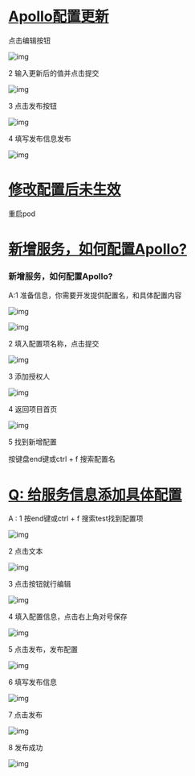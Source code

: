# [Apollo配置更新](https://docs.aijidou.com/pages/viewpage.action?pageId=8749131)

点击编辑按钮

![img](./assets/1742802075226-73bcd9cd-28b7-4e9a-97c4-20bd96d4bc5f.png)

2 输入更新后的值并点击提交

![img](./assets/1742802079367-4801f1e8-088a-41a2-b546-5ee105baf3fe.png)

3 点击发布按钮

![img](./assets/1742802083362-7fea1761-5ae6-421f-8a84-59308008e199.png)

4 填写发布信息发布

![img](./assets/1742802086946-6cf955ab-f078-45af-b74a-221c18f48009.png)


 

# [修改配置后未生效](https://docs.aijidou.com/pages/viewpage.action?pageId=8749122)

重启pod



# [新增服务，如何配置Apollo?](https://docs.aijidou.com/pages/viewpage.action?pageId=8749091)



### 新增服务，如何配置Apollo?

A:1 准备信息，你需要开发提供配置名，和具体配置内容

![img](./assets/1742802160311-80aec2e4-e8fc-4e04-83f5-c2e7ce31698d.png)

![img](./assets/1742802165120-03745a73-3799-40a6-a377-6f4a979ec962.png)

2 填入配置项名称，点击提交

![img](./assets/1742802169573-f93ad6f5-302b-41c2-945f-6eae9a26a547.png)

3 添加授权人

![img](./assets/1742802174708-b62bb62b-dfee-4ead-b768-6031b263714a.png)

4 返回项目首页

![img](./assets/1742802181123-125e755c-cab4-43b1-b67f-6574f3af1a03.png)

5 找到新增配置

按键盘end键或ctrl + f 搜索配置名







# [Q: 给服务信息添加具体配置](https://docs.aijidou.com/pages/viewpage.action?pageId=8749105)



A : 1 按end键或ctrl + f 搜索test找到配置项

![img](./assets/1742802232446-992e7b1d-475b-4ed9-91a2-75cadc5ab9de.png)

2 点击文本

![img](./assets/1742802236969-b3fc0936-ed71-4212-8d15-4c8bbe91cafd.png)

3 点击按钮就行编辑

![img](./assets/1742802241517-ce78cd8e-8f0a-43bd-992d-2228fa246f60.png)

4 填入配置信息，点击右上角对号保存

![img](./assets/1742802245760-5c6fc826-7f1c-401e-a6c6-ecb4f94d6fd1.png)

5 点击发布，发布配置

![img](./assets/1742802249505-a0086e92-7ada-4a76-b831-28b5083c7673.png)

6 填写发布信息

![img](./assets/1742802254012-5f98fc5e-b4d0-4bf2-a8a6-efb40fb0421e.png)

7 点击发布

![img](./assets/1742802261093-7238bc41-8e5b-4de2-919b-f656b518e336.png)

8 发布成功

![img](./assets/1742802265305-83d91693-b18f-4287-ba48-878dfc437788.png)